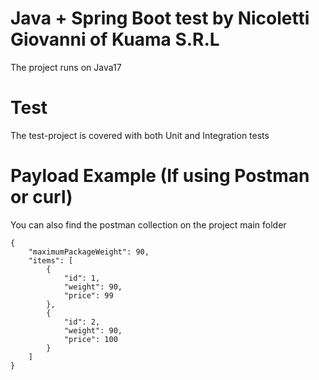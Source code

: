 # Java + Spring Boot test by Nicoletti Giovanni of Kuama S.R.L
The project runs on Java17

# Test
The test-project is covered with both Unit and Integration tests

# Payload Example (If using Postman or curl)
You can also find the postman collection on the project main folder
```
{
    "maximumPackageWeight": 90,
    "items": [
        {
            "id": 1,
            "weight": 90,
            "price": 99
        },
        {
            "id": 2,
            "weight": 90,
            "price": 100
        }
    ]
}
```




